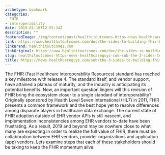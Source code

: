 ```yaml
---
archetype: bookmark
categories:
- FHIR
- interoperability
date: 2019-01-16T12:55:34Z
description: ""
featuredImage: /img/content/post/healthitoutcomes-https-news-healthcareguys-com-sub-the-3-sides-to-building-fhir.JPG
link: https://www.healthitoutcomes.com/doc/the-sides-to-building-fhir-0001
linkBrand: healthitoutcomes.com
linkOriginal: https://www.healthitoutcomes.com/doc/the-sides-to-building-fhir-0001
slug: healthitoutcomes-https-news-healthcareguys-com-sub-the-3-sides-to-building-fhir
title: https://news.healthcareguys.com/sub/the-3-sides-to-building-fhir/
---
```

The FHIR (Fast Healthcare Interoperability Resources) standard has reached a key milestone with release 4. The standard itself, and vendor support, have attained a plateau of maturity, and the industry is anticipating its potential benefits. Now, an important question lingers will this revision of FHIR bring the ecosystem closer to a single standard of interoperability?Originally sponsored by Health Level Seven International (HL7) in 2011, FHIR presents a common framework and the best hope yet to resolve differences among disparate players in healthcare data exchange. The current state of FHIR adoption outside of EHR vendor APIs is still nascent, and implementation inconsistencies among EHR vendors to-date have been frustrating. As a result, 2019 and beyond may be nowhere close to what many are expecting.In order to realize the full value of FHIR, there must be collaboration between EHR vendors, provider organizations and application (app) vendors. Lets examine steps that each of these stakeholders should be taking to keep the FHIR momentum alive.

